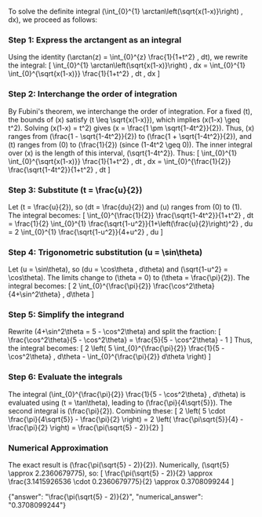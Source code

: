 
To solve the definite integral \(\int_{0}^{1} \arctan\left(\sqrt{x(1-x)}\right) \, dx\), we proceed as follows:

### Step 1: Express the arctangent as an integral
Using the identity \(\arctan(z) = \int_{0}^{z} \frac{1}{1+t^2} \, dt\), we rewrite the integral:
\[
\int_{0}^{1} \arctan\left(\sqrt{x(1-x)}\right) \, dx = \int_{0}^{1} \int_{0}^{\sqrt{x(1-x)}} \frac{1}{1+t^2} \, dt \, dx
\]

### Step 2: Interchange the order of integration
By Fubini's theorem, we interchange the order of integration. For a fixed \(t\), the bounds of \(x\) satisfy \(t \leq \sqrt{x(1-x)}\), which implies \(x(1-x) \geq t^2\). Solving \(x(1-x) = t^2\) gives \(x = \frac{1 \pm \sqrt{1-4t^2}}{2}\). Thus, \(x\) ranges from \(\frac{1 - \sqrt{1-4t^2}}{2}\) to \(\frac{1 + \sqrt{1-4t^2}}{2}\), and \(t\) ranges from \(0\) to \(\frac{1}{2}\) (since \(1-4t^2 \geq 0\)). The inner integral over \(x\) is the length of this interval, \(\sqrt{1-4t^2}\). Thus:
\[
\int_{0}^{1} \int_{0}^{\sqrt{x(1-x)}} \frac{1}{1+t^2} \, dt \, dx = \int_{0}^{\frac{1}{2}} \frac{\sqrt{1-4t^2}}{1+t^2} \, dt
\]

### Step 3: Substitute \(t = \frac{u}{2}\)
Let \(t = \frac{u}{2}\), so \(dt = \frac{du}{2}\) and \(u\) ranges from \(0\) to \(1\). The integral becomes:
\[
\int_{0}^{\frac{1}{2}} \frac{\sqrt{1-4t^2}}{1+t^2} \, dt = \frac{1}{2} \int_{0}^{1} \frac{\sqrt{1-u^2}}{1+\left(\frac{u}{2}\right)^2} \, du = 2 \int_{0}^{1} \frac{\sqrt{1-u^2}}{4+u^2} \, du
\]

### Step 4: Trigonometric substitution \(u = \sin\theta\)
Let \(u = \sin\theta\), so \(du = \cos\theta \, d\theta\) and \(\sqrt{1-u^2} = \cos\theta\). The limits change to \(\theta = 0\) to \(\theta = \frac{\pi}{2}\). The integral becomes:
\[
2 \int_{0}^{\frac{\pi}{2}} \frac{\cos^2\theta}{4+\sin^2\theta} \, d\theta
\]

### Step 5: Simplify the integrand
Rewrite \(4+\sin^2\theta = 5 - \cos^2\theta\) and split the fraction:
\[
\frac{\cos^2\theta}{5 - \cos^2\theta} = \frac{5}{5 - \cos^2\theta} - 1
\]
Thus, the integral becomes:
\[
2 \left( 5 \int_{0}^{\frac{\pi}{2}} \frac{1}{5 - \cos^2\theta} \, d\theta - \int_{0}^{\frac{\pi}{2}} d\theta \right)
\]

### Step 6: Evaluate the integrals
The integral \(\int_{0}^{\frac{\pi}{2}} \frac{1}{5 - \cos^2\theta} \, d\theta\) is evaluated using \(t = \tan\theta\), leading to \(\frac{\pi}{4\sqrt{5}}\). The second integral is \(\frac{\pi}{2}\). Combining these:
\[
2 \left( 5 \cdot \frac{\pi}{4\sqrt{5}} - \frac{\pi}{2} \right) = 2 \left( \frac{\pi\sqrt{5}}{4} - \frac{\pi}{2} \right) = \frac{\pi(\sqrt{5} - 2)}{2}
\]

### Numerical Approximation
The exact result is \(\frac{\pi(\sqrt{5} - 2)}{2}\). Numerically, \(\sqrt{5} \approx 2.2360679775\), so:
\[
\frac{\pi(\sqrt{5} - 2)}{2} \approx \frac{3.1415926536 \cdot 0.2360679775}{2} \approx 0.3708099244
\]

{"answer": "\\frac{\\pi(\\sqrt{5} - 2)}{2}", "numerical_answer": "0.3708099244"}